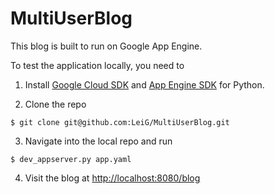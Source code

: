 # MultiUserBlog

This blog is built to run on Google App Engine.

To test the application locally, you need to

1. Install [Google Cloud SDK](https://cloud.google.com/sdk/docs/) and [App Engine SDK](https://cloud.google.com/appengine/docs/standard/python/download) for Python.

2. Clone the repo
```
$ git clone git@github.com:LeiG/MultiUserBlog.git
```

3. Navigate into the local repo and run
```
$ dev_appserver.py app.yaml
```

4. Visit the blog at [http://localhost:8080/blog](http://localhost:8080/blog)
